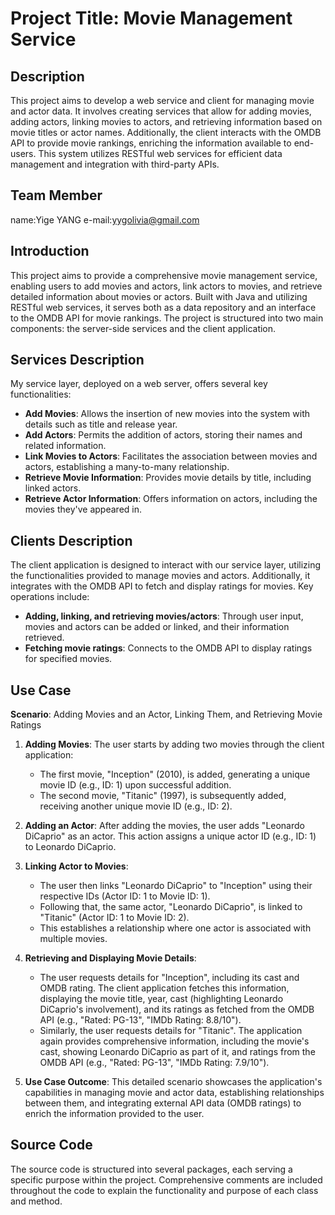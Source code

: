 # Project Title: Movie Management Service

## Description 
This project aims to develop a web service and client for managing movie and actor data. It involves creating services that allow for adding movies, adding actors, linking movies to actors, and retrieving information based on movie titles or actor names. Additionally, the client interacts with the OMDB API to provide movie rankings, enriching the information available to end-users. This system utilizes RESTful web services for efficient data management and integration with third-party APIs.

## Team Member
name:Yige YANG   e-mail:yygolivia@gmail.com

## Introduction
This project aims to provide a comprehensive movie management service, enabling users to add movies and actors, link actors to movies, and retrieve detailed information about movies or actors. Built with Java and utilizing RESTful web services, it serves both as a data repository and an interface to the OMDB API for movie rankings. The project is structured into two main components: the server-side services and the client application.

## Services Description
My service layer, deployed on a web server, offers several key functionalities:
- **Add Movies**: Allows the insertion of new movies into the system with details such as title and release year.
- **Add Actors**: Permits the addition of actors, storing their names and related information.
- **Link Movies to Actors**: Facilitates the association between movies and actors, establishing a many-to-many relationship.
- **Retrieve Movie Information**: Provides movie details by title, including linked actors.
- **Retrieve Actor Information**: Offers information on actors, including the movies they've appeared in.

## Clients Description
The client application is designed to interact with our service layer, utilizing the functionalities provided to manage movies and actors. Additionally, it integrates with the OMDB API to fetch and display ratings for movies. Key operations include:
- **Adding, linking, and retrieving movies/actors**: Through user input, movies and actors can be added or linked, and their information retrieved.
- **Fetching movie ratings**: Connects to the OMDB API to display ratings for specified movies.

##  Use Case
**Scenario**: Adding Movies and an Actor, Linking Them, and Retrieving Movie Ratings

1. **Adding Movies**: The user starts by adding two movies through the client application:
   - The first movie, "Inception" (2010), is added, generating a unique movie ID (e.g., ID: 1) upon successful addition.
   - The second movie, "Titanic" (1997), is subsequently added, receiving another unique movie ID (e.g., ID: 2).


2. **Adding an Actor**: After adding the movies, the user adds "Leonardo DiCaprio" as an actor. This action assigns a unique actor ID (e.g., ID: 1) to Leonardo DiCaprio.

3. **Linking Actor to Movies**:
   - The user then links "Leonardo DiCaprio" to "Inception" using their respective IDs (Actor ID: 1 to Movie ID: 1).
   - Following that, the same actor, "Leonardo DiCaprio", is linked to "Titanic" (Actor ID: 1 to Movie ID: 2).
   - This establishes a relationship where one actor is associated with multiple movies.

4. **Retrieving and Displaying Movie Details**:
   - The user requests details for "Inception", including its cast and OMDB rating. The client application fetches this information, displaying the movie title, year, cast (highlighting Leonardo DiCaprio's involvement), and its ratings as fetched from the OMDB API (e.g., "Rated: PG-13", "IMDb Rating: 8.8/10").
   - Similarly, the user requests details for "Titanic". The application again provides comprehensive information, including the movie's cast, showing Leonardo DiCaprio as part of it, and ratings from the OMDB API (e.g., "Rated: PG-13", "IMDb Rating: 7.9/10").

5. **Use Case Outcome**: This detailed scenario showcases the application's capabilities in managing movie and actor data, establishing relationships between them, and integrating external API data (OMDB ratings) to enrich the information provided to the user.



## Source Code
The source code is structured into several packages, each serving a specific purpose within the project. Comprehensive comments are included throughout the code to explain the functionality and purpose of each class and method.
